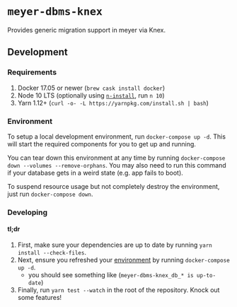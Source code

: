 # `meyer-dbms-knex`

Provides generic migration support in meyer via Knex.

## Development

### Requirements

1. Docker 17.05 or newer (`brew cask install docker`)
1. Node 10 LTS (optionally using [`n-install`](https://github.com/mklement0/n-install), run `n 10`)
1. Yarn 1.12+ (`curl -o- -L https://yarnpkg.com/install.sh | bash`)

### Environment

To setup a local development environment, run `docker-compose up -d`.
This will start the required components for you to get up and running.

You can tear down this environment at any time by running `docker-compose down --volumes --remove-orphans`.
You may also need to run this command if your database gets in a weird state (e.g. app fails to boot).

To suspend resource usage but not completely destroy the environment, just run `docker-compose down`.

### Developing

#### tl;dr

1. First, make sure your dependencies are up to date by running `yarn install --check-files`.
1. Next, ensure you refreshed your [environment](#environment) by running `docker-compose up -d`.
   - you should see something like (`meyer-dbms-knex_db_* is up-to-date`)
1. Finally, run `yarn test --watch` in the root of the repository. Knock out some features!
